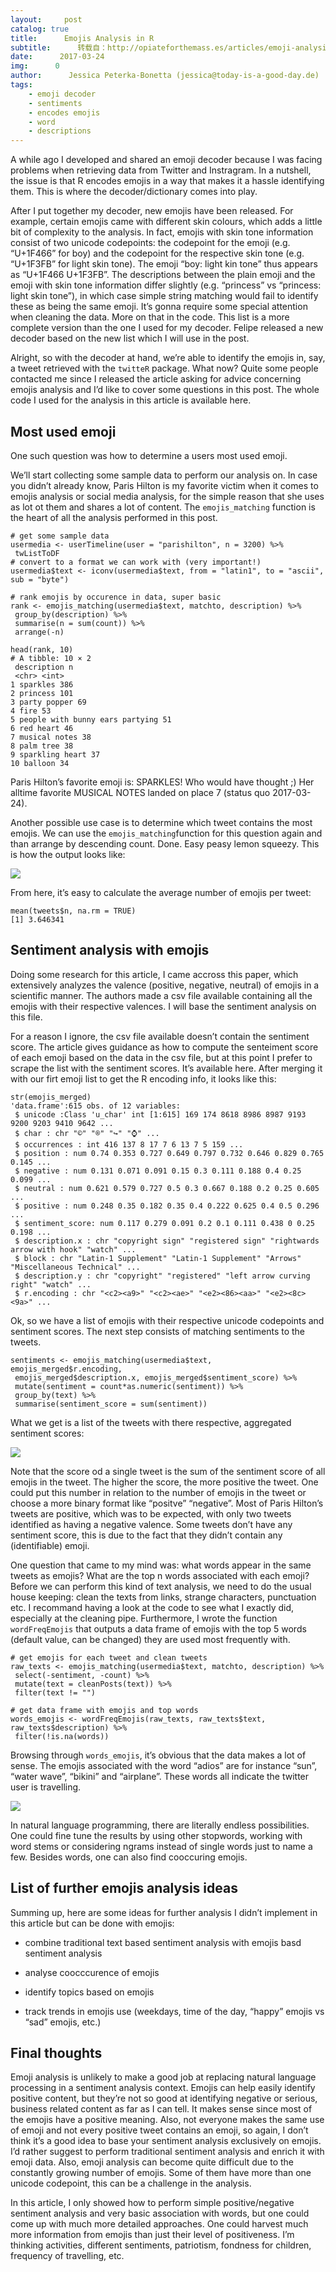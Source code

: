 ```yaml
---
layout:     post
catalog: true
title:      Emojis Analysis in R
subtitle:      转载自：http://opiateforthemass.es/articles/emoji-analysis/
date:      2017-03-24
img:      0
author:      Jessica Peterka-Bonetta (jessica@today-is-a-good-day.de)
tags:
    - emoji decoder
    - sentiments
    - encodes emojis
    - word
    - descriptions
---
```


A while ago I developed and shared an emoji decoder because I was facing problems when retrieving data from Twitter and Instragram. In a nutshell, the issue is that R encodes emojis in a way that makes it a hassle identifying them. This is where the decoder/dictionary comes into play.

After I put together my decoder, new emojis have been released. For example, certain emojis came with different skin colours, which adds a little bit of complexity to the analysis. In fact, emojis with skin tone information consist of two unicode codepoints: the codepoint for the emoji (e.g. “U+1F466” for boy) and the codepoint for the respective skin tone (e.g. “U+1F3FB” for light skin tone). The emoji “boy: light kin tone” thus appears as “U+1F466 U+1F3FB”. The descriptions between the plain emoji and the emoji with skin tone information differ slightly (e.g. “princess” vs “princess: light skin tone”), in which case simple string matching would fail to identify these as being the same emoji. It’s gonna require some special attention when cleaning the data. More on that in the code. This list is a more complete version than the one I used for my decoder. Felipe released a new decoder based on the new list which I will use in the post.

Alright, so with the decoder at hand, we’re able to identify the emojis in, say, a tweet retrieved with the `twitteR` package. What now? Quite some people contacted me since I released the article asking for advice concerning emojis analysis and I’d like to cover some questions in this post. The whole code I used for the analysis in this article is available here.

## Most used emoji

One such question was how to determine a users most used emoji.

We’ll start collecting some sample data to perform our analysis on. In case you didn’t already know, Paris Hilton is my favorite victim when it comes to emojis analysis or social media analysis, for the simple reason that she uses as lot ot them and shares a lot of content. The `emojis_matching` function is the heart of all the analysis performed in this post.

```
# get some sample data
usermedia <- userTimeline(user = "parishilton", n = 3200) %>%
 twListToDF
# convert to a format we can work with (very important!)
usermedia$text <- iconv(usermedia$text, from = "latin1", to = "ascii", sub = "byte")

# rank emojis by occurence in data, super basic
rank <- emojis_matching(usermedia$text, matchto, description) %>% 
 group_by(description) %>% 
 summarise(n = sum(count)) %>%
 arrange(-n)

head(rank, 10)
# A tibble: 10 × 2
 description n
 <chr> <int>
1 sparkles 386
2 princess 101
3 party popper 69
4 fire 53
5 people with bunny ears partying 51
6 red heart 46
7 musical notes 38
8 palm tree 38
9 sparkling heart 37
10 balloon 34
```

Paris Hilton’s favorite emoji is: SPARKLES! Who would have thought ;) Her alltime favorite MUSICAL NOTES landed on place 7 (status quo 2017-03-24).

Another possible use case is to determine which tweet contains the most emojis. We can use the `emojis_matching`function for this question again and than arrange by descending count. Done. Easy peasy lemon squeezy. This is how the output looks like:

![](http://opiateforthemass.es/images/jessica/tweets_ranked.png)


From here, it’s easy to calculate the average number of emojis per tweet:

```
mean(tweets$n, na.rm = TRUE)
[1] 3.646341
```

## Sentiment analysis with emojis

Doing some research for this article, I came accross this paper, which extensively analyzes the valence (positive, negative, neutral) of emojis in a scientific manner. The authors made a csv file available containing all the emojis with their respective valences. I will base the 
sentiment analysis on this file.

For a reason I ignore, the csv file available doesn’t contain the sentiment score. The article gives guidance as how to compute the senteiment score of each emoji based on the data in the csv file, but at this point I prefer to scrape the list with the sentiment scores. It’s available here. After merging it with our firt emoji list to get the R encoding info, it looks like this:

```
str(emojis_merged)
'data.frame':615 obs. of 12 variables:
 $ unicode :Class 'u_char' int [1:615] 169 174 8618 8986 8987 9193 9200 9203 9410 9642 ...
 $ char : chr "©" "®" "↪" "⌚" ...
 $ occurrences : int 416 137 8 17 7 6 13 7 5 159 ...
 $ position : num 0.74 0.353 0.727 0.649 0.797 0.732 0.646 0.829 0.765 0.145 ...
 $ negative : num 0.131 0.071 0.091 0.15 0.3 0.111 0.188 0.4 0.25 0.099 ...
 $ neutral : num 0.621 0.579 0.727 0.5 0.3 0.667 0.188 0.2 0.25 0.605 ...
 $ positive : num 0.248 0.35 0.182 0.35 0.4 0.222 0.625 0.4 0.5 0.296 ...
 $ sentiment_score: num 0.117 0.279 0.091 0.2 0.1 0.111 0.438 0 0.25 0.198 ...
 $ description.x : chr "copyright sign" "registered sign" "rightwards arrow with hook" "watch" ...
 $ block : chr "Latin-1 Supplement" "Latin-1 Supplement" "Arrows" "Miscellaneous Technical" ...
 $ description.y : chr "copyright" "registered" "left arrow curving right" "watch" ...
 $ r.encoding : chr "<c2><a9>" "<c2><ae>" "<e2><86><aa>" "<e2><8c><9a>" ...
```

Ok, so we have a list of emojis with their respective unicode codepoints and sentiment scores. The next step consists of matching sentiments to the tweets.

```
sentiments <- emojis_matching(usermedia$text, emojis_merged$r.encoding, 
 emojis_merged$description.x, emojis_merged$sentiment_score) %>%
 mutate(sentiment = count*as.numeric(sentiment)) %>%
 group_by(text) %>% 
 summarise(sentiment_score = sum(sentiment))
```

What we get is a list of the tweets with there respective, aggregated sentiment scores:

![](http://opiateforthemass.es/images/jessica/sentiments.png)


Note that the score od a single tweet is the sum of the sentiment score of all emojis in the tweet. The higher the score, the more positive the tweet. One could put this number in relation to the number of emojis in the tweet or choose a more binary format like “positve” “negative”. Most of Paris Hilton’s tweets are positive, which was to be expected, with only two tweets identified as having a negative valence. 
Some tweets don’t have any sentiment score, this is due to the fact that they didn’t contain any (identifiable) emoji.

One question that came to my mind was: what words appear in the same tweets as emojis? What are the top n words associated with each emoji? Before we can perform this kind of text analysis, we need to do the usual house keeping: clean the texts from links, strange characters, punctuation etc. I recommand having a look at the code to see what I exactly did, especially at the cleaning pipe. Furthermore, I wrote the function `wordFreqEmojis` that outputs a data frame of emojis with the top 5 words (default value, can be changed) they are used most frequently with.

```
# get emojis for each tweet and clean tweets
raw_texts <- emojis_matching(usermedia$text, matchto, description) %>% 
 select(-sentiment, -count) %>%
 mutate(text = cleanPosts(text)) %>%
 filter(text != "")
 
# get data frame with emojis and top words
words_emojis <- wordFreqEmojis(raw_texts, raw_texts$text, raw_texts$description) %>% 
 filter(!is.na(words))
```

Browsing through `words_emojis`, it’s obvious that the data makes a lot of sense. The emojis associated with the word “adios” are for instance “sun”, “water wave”, “bikini” and “airplane”. These words all indicate the twitter user is travelling.

![](http://opiateforthemass.es/images/jessica/words_emojis.png)


In natural language programming, there are literally endless possibilities. One could fine tune the results by using other stopwords, working with word stems or considering ngrams instead of single words just to name a few. Besides words, one can also find cooccuring emojis.

## List of further emojis analysis ideas

Summing up, here are some ideas for further analysis I didn’t implement in this article but can be done with emojis:

- combine traditional text based sentiment analysis with emojis basd sentiment analysis

- analyse coocccurence of emojis

- identify topics based on emojis

- track trends in emojis use (weekdays, time of the day, “happy” emojis vs “sad” emojis, etc.)


## Final thoughts

Emoji analysis is unlikely to make a good job at replacing natural language processing in a sentiment analysis context. Emojis can help easily identify positive content, but they’re not so good at identifying negative or serious, business related content as far as I can tell. It makes sense since most of the emojis have a positive meaning. Also, not everyone makes the same use of emoji and not every positive tweet contains an emoji, so again, I don’t think it’s a good idea to base your sentiment analysis exclusively on emojis. I’d rather suggest to perform traditional sentiment analysis and enrich it with emoji data. Also, emoji analysis can become quite difficult due to the constantly growing number of emojis. Some of them have more than one unicode codepoint, this can be a challenge in the analysis.

In this article, I only showed how to perform simple positive/negative sentiment analysis and very basic association with words, but one could come up with much more detailed approaches. One could harvest much more information from emojis than just their level of positiveness. I’m thinking activities, different sentiments, patriotism, fondness for children, frequency of travelling, etc.
